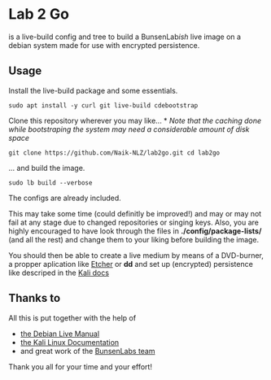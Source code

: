 # Lab 2 Go

is a live-build config and tree to build a BunsenLab*ish* live image
on a debian system made for use with encrypted persistence.

## Usage

Install the live-build package and some essentials.

`sudo apt install -y curl git live-build cdebootstrap`

Clone this repository wherever you may like... 
\* *Note that the caching done while bootstraping the system may need a considerable amount of disk space*

`git clone https://github.com/Naik-NLZ/lab2go.git
cd lab2go`

... and build the image.

`sudo lb build --verbose`

The configs are already included.

This may take some time (could definitly be improved!) and may or may not fail at any stage due to changed repositories or singing keys.
Also, you are highly encouraged to have look through the files in **./config/package-lists/** (and all the rest) and change them to your liking before building the image.

You should then be able to create a live medium by means of a DVD-burner, a propper aplication like [Etcher](https://www.balena.io/etcher/) or **dd**
and set up (encrypted) persistence like descriped in the [Kali docs](https://www.kali.org/docs/usb/dojo-kali-linux-usb-persistence-encryption/)


## Thanks to

All this is put together with the help of 
 - [the Debian Live Manual](https://live-team.pages.debian.net/live-manual/html/live-manual/toc.en.html)
 - [the Kali Linux Documentation](https://www.kali.org/docs/)
 - and great work of the [BunsenLabs team](https://bunsenlabs.org)
 
Thank you all for your time and your effort!



